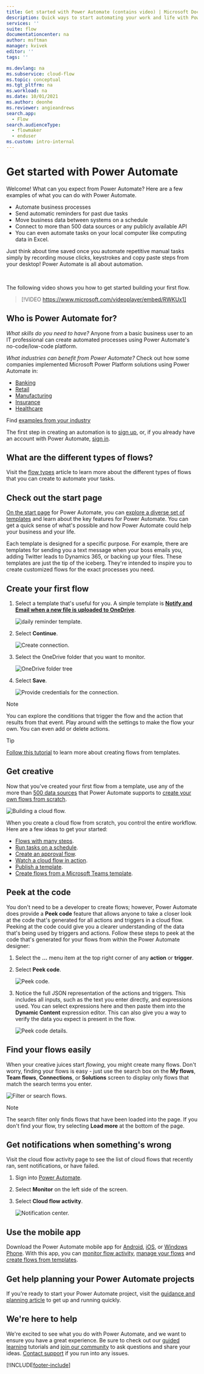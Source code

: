 ```yaml
---
title: Get started with Power Automate (contains video) | Microsoft Docs
description: Quick ways to start automating your work and life with Power Automate.
services: ''
suite: flow
documentationcenter: na
author: msftman
manager: kvivek
editor: ''
tags: ''

ms.devlang: na
ms.subservice: cloud-flow
ms.topic: conceptual
ms.tgt_pltfrm: na
ms.workload: na
ms.date: 10/01/2021
ms.author: deonhe
ms.reviewer: angieandrews
search.app: 
  - Flow
search.audienceType: 
  - flowmaker
  - enduser
ms.custom: intro-internal
---
```


# Get started with Power Automate

Welcome! What can you expect from Power Automate? Here are a few examples of what you can do with Power Automate.

* Automate business processes
* Send automatic reminders for past due tasks
* Move business data between systems on a schedule
* Connect to more than 500 data sources or any publicly available API
* You can even automate tasks on your local computer like computing data in Excel. 

Just think about time saved once you automate repetitive manual tasks simply by recording mouse clicks, keystrokes and copy paste steps from your desktop! Power Automate is all about automation.

<br/>

The following video shows you how to get started building your first flow.

> [!VIDEO https://www.microsoft.com/videoplayer/embed/RWKUx1]

## Who is Power Automate for?

*What skills do you need to have?*
Anyone from a basic business user to an IT professional can create automated processes using Power Automate's no-code/low-code platform.

*What industries can benefit from Power Automate?*
Check out how some companies implemented Microsoft Power Platform solutions using Power Automate in: 

  * [Banking](https://customers.microsoft.com/story/821782-illimity-bank-banking-power-automate)
  * [Retail](https://customers.microsoft.com/story/drivetime-retail-consumer-goods-azure)
  * [Manufacturing](https://customers.microsoft.com/story/810656-hexion-manufacturing-power-platform)
  * [Insurance](https://customers.microsoft.com/story/811345-aioi-nissay-dowa-insurance-microsoft-power-platform)
  * [Healthcare](https://customers.microsoft.com/story/vnshs-health-provider-microsoft-flow) 

Find [examples from your industry](https://customers.microsoft.com/en-us/search?sq=%22Power%20Automate%22&ff=story_product_categories%26%3EPower%20Automate&p=0&so=story_publish_date%20desc)


The first step in creating an automation is to [sign up](sign-up-sign-in.md), or, if you already have an account with Power Automate, [sign in](https://flow.microsoft.com/signin).

## What are the different types of flows?

Visit the [flow types](flow-types.md) article to learn more about the different types of flows that you can create to automate your tasks.

## Check out the start page

[On the start page](https://flow.microsoft.com) for Power Automate, you can [explore a diverse set of templates](https://flow.microsoft.com/templates) and learn about the key features for Power Automate. You can get a quick sense of what's possible and how Power Automate could help your business and your life.

Each template is designed for a specific purpose. For example, there are templates for sending you a text message when your boss emails you, adding Twitter leads to Dynamics 365, or backing up your files. These templates are just the tip of the iceberg. They're intended to inspire you to create customized flows for the exact processes you need.

## Create your first flow

1. Select a template that's useful for you. A simple template is [**Notify and Email when a new file is uploaded to OneDrive**](https://flow.microsoft.com/galleries/public/templates/ef6bf28037ca11e7870df906aa521b7a/notify-and-email-when-a-new-file-is-uploaded-to-onedrive/).

    ![daily reminder template.](./media/getting-started/template-details.png)

1. Select **Continue**.

   ![Create connection.](./media/getting-started/create-connection.png)

1. Select the OneDrive folder that you want to monitor.

   ![OneDrive folder tree](./media/getting-started/select-ondrive-folder.png)

1. Select **Save**.

    ![Provide credentials for the connection.](./media/getting-started/full-flow.png)

  >[!NOTE]
  >You can explore the conditions that trigger the flow and the action that results from that event. Play around with the settings to make the flow your own. You can even add or delete actions.

>[!TIP]
>[Follow this tutorial](get-started-logic-template.md) to learn more about creating flows from templates.

## Get creative

Now that you've created your first flow from a template, use any of the more than [500 data sources](https://flow.microsoft.com/connectors/) that Power Automate supports to [create your own flows from scratch](get-started-logic-flow.md).

![Building a cloud flow.](./media/getting-started/build-a-flow.png)

When you create a cloud flow from scratch, you control the entire workflow. Here are a few ideas to get your started:

- [Flows with many steps](multi-step-logic-flow.md).
- [Run tasks on a schedule](run-scheduled-tasks.md).
- [Create an approval flow](wait-for-approvals.md).
- [Watch a cloud flow in action](see-a-flow-run.md).
- [Publish a template](publish-a-template.md).
- [Create flows from a Microsoft Teams template](https://flow.microsoft.com/connectors/shared_teams/microsoft-teams/).


## Peek at the code

You don't need to be a developer to create flows; however, Power Automate does provide a **Peek code** feature that allows anyone to take a closer look at the code that's generated for all actions and triggers in a cloud flow. Peeking at the code could give you a clearer understanding of the data that's being used by triggers and actions. Follow these steps to peek at the code that's generated for your flows from within the Power Automate designer:

1. Select the **...** menu item at the top right corner of any **action** or **trigger**.
1. Select **Peek code**.

    ![Peek code.](media/getting-started/peek-code.png)

1. Notice the full JSON representation of the actions and triggers. This includes all inputs, such as the text you enter directly, and expressions used. You can select expressions here and then paste them into the **Dynamic Content** expression editor. This can also give you a way to verify the data you expect is present in the flow.

    ![Peek code details.](media/getting-started/peek-code-details.png)

## Find your flows easily

When your creative juices start *flowing*, you might create many flows. Don't worry, finding your flows is easy - just use the search box on the **My flows**, **Team flows**, **Connections**, or **Solutions** screen to display only flows that match the search terms you enter.

![Filter or search flows.](media/getting-started/filter-search-box.png)
 
> [!NOTE]
> The search filter only finds flows that have been loaded into the page. If you don't find your flow, try selecting **Load more** at the bottom of the page.

## Get notifications when something's wrong

Visit the cloud flow activity page to see the list of cloud flows that recently ran, sent notifications, or have failed.

1. Sign into [Power Automate](https://make.powerautomate.com).
1. Select **Monitor** on the left side of the screen.
1. Select **Cloud flow activity**.

   ![Notification center.](media/getting-started/cloud-flow-activity.png)

## Use the mobile app

Download the Power Automate mobile app for [Android](https://aka.ms/flowmobiledocsandroid), [iOS](https://aka.ms/flowmobiledocsios), or [Windows Phone](https://aka.ms/flowmobilewindows). With this app, you can [monitor flow activity](mobile-monitor-activity.md), [manage your flows](mobile-manage-flows.md) and [create flows from templates](mobile-create-flow.md).

## Get help planning your Power Automate projects

If you're ready to start your Power Automate project, visit the [guidance and planning article](./guidance/planning/introduction.md) to get up and running quickly.

## We're here to help

We're excited to see what you do with Power Automate, and we want to ensure you have a great experience. Be sure to check out our [guided learning](https://flow.microsoft.com/guided-learning/) tutorials and [join our community](https://go.microsoft.com/fwlink/?LinkID=787467) to ask questions and share your ideas. [Contact support](https://go.microsoft.com/fwlink/?LinkID=787479) if you run into any issues.

[!INCLUDE[footer-include](includes/footer-banner.md)]
